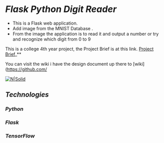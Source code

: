 # **_Flask Python Digit Reader_**
- This is a Flask web application.
- Add image from the MNIST Database .
- From the image the application is to read it and output a number or try and recognize which digit from 0 to 9

This is a college 4th year project,
the Project Brief is at this link.
[Project Brief](https://emerging-technologies.github.io/problems/project.html)_**

You can visit the wiki i have the design document up there to [wiki](https://github.com/



[![N|Solid](https://cldup.com/IU6Qs_rV6q.jpg)](https://cldup.com/IU6Qs_rV6q.jpg/nsolid)

## **_Technologies_**
### **_Python_**

### **_Flask_**

### **_TensorFlow_**
